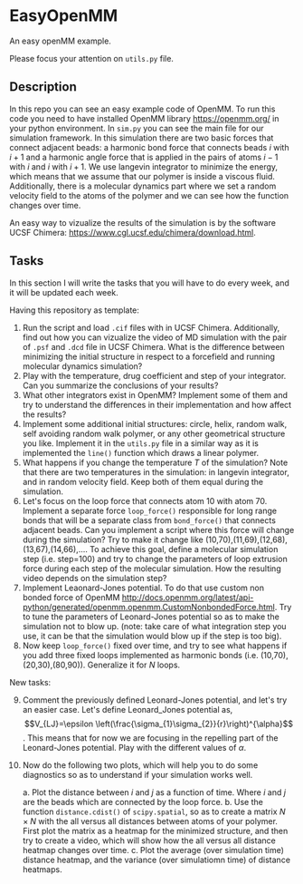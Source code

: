 # EasyOpenMM
An easy openMM example.

Please focus your attention on `utils.py` file.

## Description
In this repo you can see an easy example code of OpenMM. To run this code you need to have installed OpenMM library https://openmm.org/ in your python environment. In `sim.py` you can see the main file for our simulation framework. In this simulation there are two basic forces that connect adjacent beads: a harmonic bond force that connects beads $i$ with $i+1$ and a harmonic angle force that is applied in the pairs of atoms $i-1$ with $i$ and $i$ with $i+1$. We use langevin integrator to minimize the energy, which means that we assume that our polymer is inside a viscous fluid. Additionally, there is a molecular dynamics part where we set a random velocity field to the atoms of the polymer and we can see how the function changes over time.

An easy way to vizualize the results of the simulation is by the software UCSF Chimera: https://www.cgl.ucsf.edu/chimera/download.html.

## Tasks
In this section I will write the tasks that you will have to do every week, and it will be updated each week.

Having this repository as template:

1. Run the script and load `.cif` files with in UCSF Chimera. Additionally, find out how you can vizualize the video of MD simulation with the pair of `.psf` and `.dcd` file in UCSF Chimera. What is the difference between minimizing the initial structure in respect to a forcefield and running molecular dynamics simulation?
2. Play with the temperature, drug coefficient and step of your integrator. Can you summarize the conclusions of your results?
3. What other integrators exist in OpenMM? Implement some of them and try to understand the differences in their implementation and how affect the results?
4. Implement some additional initial structures: circle, helix, random walk, self avoiding random walk polymer, or any other geometrical structure you like. Implement it in the `utils.py` file in a similar way as it is implemented the `line()` function which draws a linear polymer.
5. What happens if you change the temperature $T$ of the simulation? Note that there are two temperatures in the simulation: in langevin integrator, and in random velocity field. Keep both of them equal during the simulation.
6. Let's focus on the loop force that connects atom 10 with atom 70. Implement a separate force `loop_force()` responsible for long range bonds that will be a separate class from `bond_force()` that connects adjacent beads. Can you implement a script where this force will change during the simulation? Try to make it change like (10,70),(11,69),(12,68),(13,67),(14,66),.... To achieve this goal, define a molecular simulation step (i.e. step=100) and try to change the parameters of loop extrusion force during  each step of the molecular simulation. How the resulting video depends on the simulation step?
7. Implement Leaonard-Jones potential. To do that use custom non bonded force of OpenMM http://docs.openmm.org/latest/api-python/generated/openmm.openmm.CustomNonbondedForce.html. Try to tune the parameters of Leonard-Jones potential so as to make the simulation not to blow up. (note: take care of what integration step you use, it can be that the simulation would blow up if the step is too big).
8. Now keep `loop_force()` fixed over time, and try to see what happens if you add three fixed loops implemented as harmonic bonds (i.e. (10,70),(20,30),(80,90)). Generalize it for $N$ loops.

New tasks:

9. Comment the previously defined Leonard-Jones potential, and let's try an easier case. Let's define Leonard_Jones potential as, $$V_{LJ}=\epsilon \left(\frac{\sigma_{1}\sigma_{2}}{r}\right)^{\alpha}$$. This means that for now we are focusing in the repelling part of the Leonard-Jones potential. Play with the different values of $\alpha$.
10. Now do the following two plots, which will help you to do some diagnostics so as to understand if your simulation works well.

    a. Plot the distance between $i$ and $j$ as a function of time. Where $i$ and $j$ are the beads which are connected by the loop force.
    b. Use the function `distance.cdist()`  of `scipy.spatial`, so as to create a matrix $N\times N$ with the all versus all distances between atoms of your polymer. First plot the matrix as a heatmap for the minimized structure, and then try to create a video, which will show how the all versus all distance heatmap changes over time.
    c. Plot the average (over simulation time) distance heatmap, and the variance (over simulatiomn time) of distance heatmaps.
